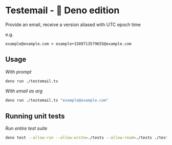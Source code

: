 # Testemail - 🦕 Deno edition

Provide an email, receive a version aliased with UTC epoch time

e.g.
```
example@example.com > example+1589713579655@example.com
```

## Usage

_With prompt_

```bash
deno run ./testemail.ts
```

_With email as arg_

```bash
deno run ./testemail.ts "example@example.com"
```

## Running unit tests

_Run entire test suite_

```bash
deno test --allow-run --allow-write=./tests --allow-read=./tests ./tests
```
